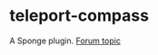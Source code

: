 # teleport-compass
A Sponge plugin.
[Forum topic](https://forums.spongepowered.org/t/teleportcompass-teleport-through-the-world-with-a-compass/12190)
